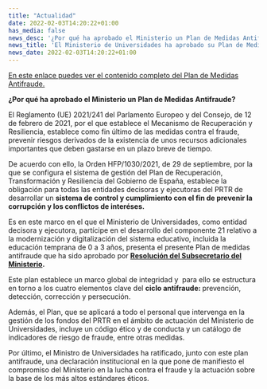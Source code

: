 ```yaml
---
title: "Actualidad"
date: 2022-02-03T14:20:22+01:00
has_media: false
news_desc: '¿Por qué ha aprobado el Ministerio un Plan de Medidas Antifraude?'
news_title: 'El Ministerio de Universidades ha aprobado su Plan de Medidas Antifraude como entidad decisora y ejecutora del Plan de Recuperación, Transformación y Resiliencia (PRTR).'
news_date: 2022-02-03T14:20:22+01:00
---
```

<p><a title="Ir a 'Plan de medidas antifraude PRTR'" href="https://www.universidades.gob.es/stfls/universidades/Prensa/ficheros/2022/PLAN_ANTIFRAUDE_PRTR.pdf" target="_blank" rel="noopener">En este enlace puedes ver el contenido completo del Plan de Medidas Antifraude.</a></p>
<p><b>&iquest;Por qu&eacute; ha aprobado el Ministerio un Plan de Medidas Antifraude?</b></p>
<p>El Reglamento (UE) 2021/241 del Parlamento Europeo y del Consejo, de 12 de febrero de 2021, por el que establece el Mecanismo de Recuperaci&oacute;n y Resiliencia, establece como fin &uacute;ltimo de las medidas contra el fraude, prevenir riesgos derivados de la existencia de unos recursos adicionales importantes que deben gastarse en un plazo breve de tiempo.</p>
<p>De acuerdo con ello, la Orden HFP/1030/2021, de 29 de septiembre,&nbsp;por la que se configura el sistema de gesti&oacute;n del Plan de Recuperaci&oacute;n, Transformaci&oacute;n y Resiliencia del Gobierno de Espa&ntilde;a, establece la obligaci&oacute;n para todas las entidades decisoras y ejecutoras del PRTR de desarrollar un<span>&nbsp;</span><b>sistema de control y cumplimiento con el fin de prevenir la corrupci&oacute;n y los conflictos de interéses.</b></p>
<p>Es en este marco en el que el Ministerio de Universidades, como entidad decisora y ejecutora, part&iacute;cipe en el desarrollo del componente 21 relativo a la modernizaci&oacute;n y digitalizaci&oacute;n del sistema educativo, incluida la educaci&oacute;n temprana de 0 a 3 a&ntilde;os, presenta el presente Plan de medidas antifraude que ha sido aprobado por<span>&nbsp;</span><b><a title="Ir a 'Resoluci&oacute;n del Subsecretario del Ministerio sobre Plan de medidas antifraude'" href="https://www.universidades.gob.es/stfls/universidades/Prensa/ficheros/2022/report_RESOLUCION_APROBACION_PLAN.pdf" target="_blank" rel="noopener">Resoluci&oacute;n del Subsecretario del Ministerio</a>.</b></p>
<p>Este plan establece un marco global de integridad y&nbsp; para ello se estructura en torno a los cuatro elementos clave del<span>&nbsp;</span><b>ciclo antifraude:</b><b>&nbsp;</b>prevenci&oacute;n, detecci&oacute;n, correcci&oacute;n y persecuci&oacute;n.</p>
<p>Adem&aacute;s, el Plan, que se aplicar&aacute; a todo el personal que intervenga en la gesti&oacute;n de los fondos del PRTR en el &aacute;mbito de actuaci&oacute;n del Ministerio de Universidades, incluye un c&oacute;digo &eacute;tico y de conducta y un cat&aacute;logo de indicadores de riesgo de fraude, entre otras medidas.</p>
<p>Por &uacute;ltimo, el Ministro de Universidades ha ratificado, junto con este plan antifraude, una declaraci&oacute;n institucional en la que pone de manifiesto el compromiso del Ministerio en la lucha contra el fraude y la actuaci&oacute;n sobre la base de los m&aacute;s altos est&aacute;ndares &eacute;ticos.</p>